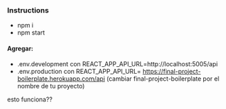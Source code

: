 ### Instructions
- npm i
- npm start

#### Agregar:
- .env.development con REACT_APP_API_URL=http://localhost:5005/api
- .env.production con REACT_APP_API_URL= https://final-project-boilerplate.herokuapp.com/api (cambiar final-project-boilerplate por el nombre de tu proyecto)

esto funciona??